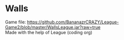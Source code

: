 # Walls
Game file: https://github.com/BananazrCRAZY/League-Game2/blob/master/WallsLeague.jar?raw=true  
Made with the help of League (coding org)
